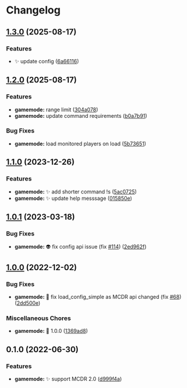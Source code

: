# Changelog

## [1.3.0](https://github.com/AnzhiZhang/MCDReforgedPlugins/compare/gamemode-v1.2.0...gamemode-v1.3.0) (2025-08-17)


### Features

* ✨ update config ([6a66116](https://github.com/AnzhiZhang/MCDReforgedPlugins/commit/6a6611663f53edceec740dd85f63ef142c8a91d9))

## [1.2.0](https://github.com/AnzhiZhang/MCDReforgedPlugins/compare/gamemode-v1.1.0...gamemode-v1.2.0) (2025-08-17)


### Features

* **gamemode:** range limit ([304a078](https://github.com/AnzhiZhang/MCDReforgedPlugins/commit/304a078a3addd0213bd1804bdb819f4beef25eab))
* **gamemode:** update command requirements ([b0a7b91](https://github.com/AnzhiZhang/MCDReforgedPlugins/commit/b0a7b91fb51bbe6982ac3a02d23deaffa86d753d))


### Bug Fixes

* **gamemode:** load monitored players on load ([5b73651](https://github.com/AnzhiZhang/MCDReforgedPlugins/commit/5b7365145433a2b7c7f89aac52c204059c96b56e))

## [1.1.0](https://github.com/AnzhiZhang/MCDReforgedPlugins/compare/gamemode-v1.0.1...gamemode-v1.1.0) (2023-12-26)


### Features

* **gamemode:** ✨ add shorter command !s ([5ac0725](https://github.com/AnzhiZhang/MCDReforgedPlugins/commit/5ac0725dc950478e5d21d275eb8d6a2c6dbc0e81))
* **gamemode:** ✨ update help messsage ([015850e](https://github.com/AnzhiZhang/MCDReforgedPlugins/commit/015850ea4c8c9faa54872b7e927ef9ac707b9625))

## [1.0.1](https://github.com/AnzhiZhang/MCDReforgedPlugins/compare/gamemode-v1.0.0...gamemode-v1.0.1) (2023-03-18)


### Bug Fixes

* **gamemode:** 👽️ fix config api issue (fix [#114](https://github.com/AnzhiZhang/MCDReforgedPlugins/issues/114)) ([2ed962f](https://github.com/AnzhiZhang/MCDReforgedPlugins/commit/2ed962f914adfc9184e228bf7b80161482136968))

## [1.0.0](https://github.com/AnzhiZhang/MCDReforgedPlugins/compare/gamemode-v0.1.0...gamemode-v1.0.0) (2022-12-02)


### Bug Fixes

* **gamemode:** 🐛 fix load_config_simple as MCDR api changed (fix [#68](https://github.com/AnzhiZhang/MCDReforgedPlugins/issues/68)) ([2dd500e](https://github.com/AnzhiZhang/MCDReforgedPlugins/commit/2dd500edf5978cff513e2aa5c638276f7e2963cb))


### Miscellaneous Chores

* **gamemode:** 🔖 1.0.0 ([1369ad8](https://github.com/AnzhiZhang/MCDReforgedPlugins/commit/1369ad83260f3b5a99ab1a5ada387f5f7042e755))

## 0.1.0 (2022-06-30)


### Features

* **gamemode:** ✨ support MCDR 2.0 ([d999f4a](https://github.com/AnzhiZhang/MCDReforgedPlugins/commit/d999f4aa3ea606dd26c98643f18ed5cf47d64664))
